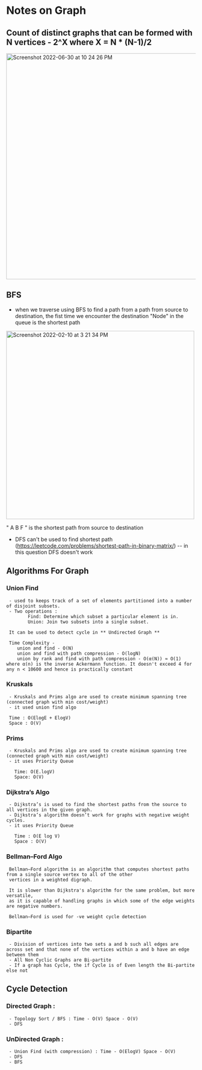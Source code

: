 # Notes on Graph

## Count of distinct graphs that can be formed with N vertices - 2^X where X = N * (N-1)/2

<img width="600" alt="Screenshot 2022-06-30 at 10 24 26 PM" src="https://user-images.githubusercontent.com/56363090/176734380-474204b0-e6f8-4104-b538-9c4224bf35e2.png">


## BFS

- when we traverse using BFS to find a path from a path from source to destination, the fist time we encounter the destination "Node" in the queue is the shortest path


<img width="500" alt="Screenshot 2022-02-10 at 3 21 34 PM" src="https://user-images.githubusercontent.com/56363090/153381975-d5d618e5-d4ad-4ba4-958c-17d0ab5d0687.png">


" A B F " is the shortest path from source to destination

- DFS can't be used to find shortest path (https://leetcode.com/problems/shortest-path-in-binary-matrix/) -- in this question DFS doesn't work

## Algorithms For Graph
   
   ### Union Find
     - used to keeps track of a set of elements partitioned into a number of disjoint subsets. 
     - Two operations : 
            Find: Determine which subset a particular element is in.
            Union: Join two subsets into a single subset. 

     It can be used to detect cycle in ** Undirected Graph **

     Time Complexity - 
        union and find - O(N)
        union and find with path compression - O(logN)
        union by rank and find with path compression - O(α(N)) ≈ O(1)  where α(n) is the inverse Ackermann function. It doesn't exceed 4 for any n < 10600 and hence is practically constant

   ### Kruskals
     - Kruskals and Prims algo are used to create minimum spanning tree (connected graph with min cost/weight)
     - it used union find algo
      
     Time : O(ElogE + ElogV)
     Space : O(V)

   ### Prims
     - Kruskals and Prims algo are used to create minimum spanning tree (connected graph with min cost/weight)
     - it uses Priority Queue

       Time: O(E.logV)
       Space: O(V)

   ### Dijkstra’s Algo
     - Dijkstra’s is used to find the shortest paths from the source to all vertices in the given graph.
     - Dijkstra’s algorithm doesn’t work for graphs with negative weight cycles. 
     - it uses Priority Queue

       Time : O(E log V) 
       Space : O(V)

   ### Bellman–Ford Algo
     Bellman–Ford algorithm is an algorithm that computes shortest paths from a single source vertex to all of the other 
     vertices in a weighted digraph. 
     
     It is slower than Dijkstra's algorithm for the same problem, but more versatile, 
     as it is capable of handling graphs in which some of the edge weights are negative numbers.

     Bellman–Ford is used for -ve weight cycle detection

   ### Bipartite
     - Division of vertices into two sets a and b such all edges are across set and that none of the vertices within a and b have an edge between them
     - All Non Cyclic Graphs are Bi-partite
     - If a graph has Cycle, the if Cycle is of Even length the Bi-partite else not

## Cycle Detection
   
   ### Directed Graph :
     - Topology Sort / BFS : Time - O(V) Space - O(V)
     - DFS

   ### UnDirected Graph :

     - Union Find (with compression) : Time - O(ElogV) Space - O(V)
     - DFS 
     - BFS
    
